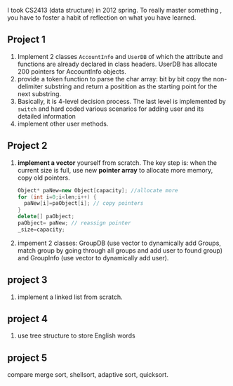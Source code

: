 I took CS2413 (data structure) in 2012 spring.  To really master something , you have to foster a habit of reflection on what you have learned. 

## Project 1

1. Implement 2 classes `AccountInfo` and `UserDB` of which the attribute and functions are already declared in class headers. UserDB has allocate 200 pointers for AccountInfo objects.
2. provide a token function to parse the char array: bit by bit copy the non-delimiter substring and return a positition as the starting point for the next substring.
3. Basically, it is 4-level decision process. The last level is implemented by  `switch`  and hard coded various scenarios for adding user and its detailed information
4. implement other user methods.

## Project 2

1. **implement a vector** yourself from scratch. The key step is: when the current size is full, use new **pointer array** to allocate more memory, copy old pointers.

   ```c++
   Object* paNew=new Object[capacity]; //allocate more
   for (int i=0;i<len;i++) {
     paNew[i]=paObject[i]; // copy pointers 
   }
   delete[] paObject;
   paObject= paNew; // reassign pointer
   _size=capacity;
   ```

2. impement 2 classes: GroupDB (use vector to dynamically add Groups, match group by going through all groups and add user to found group) and GroupInfo (use vector to dynamically add user).

## project 3

1. implement a linked list from scratch.

## project 4

1. use tree structure to store English words

## project 5

compare merge sort, shellsort, adaptive sort, quicksort.